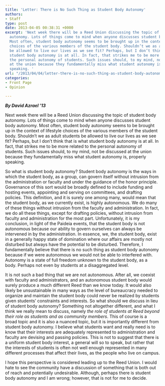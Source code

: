 ```yaml
---
title: 'Letter: There is No Such Thing as Student Body Autonomy'
authors:
- Staff
type: post
date: 2013-04-05 00:38:31 +0000
excerpt: 'Next week there will be a Reed Union discussing the topic of student body
  autonomy. Lots of things come to mind when anyone discusses student body autonomy.
  Most often, student body autonomy seems to be brought up in the context of lifestyle
  choices of the various members of the student body. Shouldn’t we as adult students
  be allowed to live our lives as we see fit? Perhaps, but I don’t think that is what
  student body autonomy is at all. In fact, that strikes me to be more related to
  the personal autonomy of students. Such issues should, to my mind, not be discussed
  at the union because they fundamentally miss what student autonomy is, properly
  speaking. '
url: "/2013/04/04/letter-there-is-no-such-thing-as-student-body-autonomy/"
categories:
- Front Page
- Opinion

---
```

_**By David Azrael ’13**_

Next week there will be a Reed Union discussing the topic of student body autonomy. Lots of things come to mind when anyone discusses student body autonomy. Most often, student body autonomy seems to be brought up in the context of lifestyle choices of the various members of the student body. Shouldn’t we as adult students be allowed to live our lives as we see fit? Perhaps, but I don’t think that is what student body autonomy is at all. In fact, that strikes me to be more related to the personal autonomy of students. Such issues should, to my mind, not be discussed at the union because they fundamentally miss what student autonomy is, properly speaking.

So what is student body autonomy? Student body autonomy is the ways in which the student body, as a group, can govern itself without intrusion from the administration or faculty and under the guidance of the honor principle. Governance of this sort would be broadly defined to include funding and hosting events, appointing and serving on committees, and drafting policies. This definition, and it is surely one among many, would mean that the student body, as we currently exist, is highly autonomous. We do many of these things without intrusion from the faculty and administration. In fact, we do all these things, except for drafting policies, without intrusion from faculty and administration for the most part. Unfortunately, it is my conclusion, in light of the Paideia events, that the student body is not autonomous because our ability to govern ourselves can always be intervened in by the administration. In essence, we, the student body, exist in a generally happy state of domination where our affairs are mostly not disturbed but always have the potential to be disturbed. Therefore, I fundamentally believe that there is no such thing as student body autonomy because if we were autonomous we would not be able to interfered with. Autonomy is a state of full freedom unknown to the student body, as a body. Perhaps not even by students at a disaggregated level.

It is not such a bad thing that we are not autonomous. After all, we coexist with faculty and administrators, and an autonomous student body would surely produce a much different Reed than we know today. It would also likely be unsustainable in many ways as the level of bureaucracy needed to organize and maintain the student body could never be realized by students given students’ constraints and interests. So what should we discuss in lieu of student body autonomy? Something not altogether different, and what I think we really mean to discuss, namely _the role of students at Reed beyond their role as students and as community members_. This of course is a broad topic and it is also a nuanced topic, but it is importantly different from student body autonomy. I believe what students want and really need is to know that their interests are adequately represented to administration and faculty are devising and passing policies. This is not to suggest that there is a uniform student body interest, a general will so to speak, but rather that the interests of students is often not well enough represented in many different processes that affect their lives, as the people who live on campus.

I hope this perspective is considered leading up to the Reed Union. I would hate to see the community have a discussion of something that is both out of reach and potentially undesirable. Although, perhaps there is student body autonomy and I am wrong; however, that is not for me to decide.